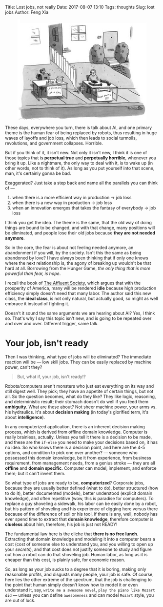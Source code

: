 Title: Lost jobs, not really
Date: 2017-08-07 13:10
Tags: thoughts
Slug: lost jobs
Author: Feng Xia

<figure class="col l6 m6 s12">
  <img src="/images/robot%20replace%20human.jpg"/>
</figure>

These days, everywhere you turn, there is talk about AI, and one
primary theme is the human fear of being replaced by robots, thus
resulting in huge waves of layoffs and job loss, which then leads to
social turmoils, revolutions, and government collapses. Horrible.

But if you think of it, it isn't new. Not only it isn't new, I think
it is one of those topics that is **perpetual true** and **perpetually
horrible**, whenever you bring it up. Like a nightmare, the only way
to deal with it, is to wake up (in other words, not to think of
it). As long as you put yourself into that scene, man, it's certainly
gonna be bad.

Exaggerated? Just take a step back and name all the parallels you can
think of &mdash; 

1. when there is a more efficient way in production &rarr; job loss
2. when there is a new way in production &rarr; job loss
3. when an innovation emerges that takes the fantasy of everybody
   &rarr; job loss

I think you get the idea. The theme is the same, that the old way of
doing things are bound to be changed, and with that change, many
positions will be eliminated, and people lose their old jobs because
**they are not needed anymore**.

So in the core, the fear is about not feeling needed anymore, an
abandonment if you will, by the society. Isn't this the same as being
abandoned by love? I have always been thinking that if only one knows
where the next relationship is, the agony of breaking up wouldn't be
that hard at all. Borrowing from the Hunger Game, _the only thing that
is more powerful than fear, is hope_.

I recall the book of [The Affluent Society][1], which argues that with
the prosperity of America, many will be rendered **idle** because high
production efficiency simply doesn't need that many labor. The author
said this new class, the **ideal class**, is not only natural, but
actually good, so might as well embrace it instead of fighting it.

[1]: https://www.amazon.com/Affluent-Society-John-Kenneth-Galbraith/dp/0395925002

Doesn't it sound the same arguments we are hearing about AI? Yes, I
think so. That's why I say this topic isn't new, and is going to be
repeated over and over and over. Different trigger, same talk.

# Your job, isn't ready

Then I was thinking, what type of jobs will be eliminated? The
immediate reaction will be &mdash; low skill jobs. They can be easily
replaced by machine power, can't they? 

> But, what if, your job, isn't ready!?

Robots/computers aren't monsters who just eat everything on its way
and still digest well. They pick; they have an appetite of certain
things, but not all.  So the question becomes, what do they like?
They like logic, reasoning, and deterministic result; their stomach
doesn't do well if you feed them **ambiguity**. What are these about?
Not sheer machine power, your arms vs. his hydraulics. It's about
**decision making** (in today's glorified term, it's about **intelligence**).

In any computerized application, there is an
inherent decision making process, which is derived from offline domain
knowledge. Computer is really brainless, actually. Unless you tell it
there is a decision to be made, and these are the `if-else` you need
to make your decisions based on, it has no idea. So who knows there is
a decision point, and here are the 4-5 options, and condition to pick
one over another? &mdash; someone who possessed this domain
knowledge, be it from experience, from business requirement, from
management needs, from a genius stroke &mdash; they are all
**offline** and **domain specific**. <span class="myhighlight">
Computer can model, implement,
and enforce them; but it can't invent them</span>.

So what type of jobs are ready to be, **computerized**? Corporate
jobs, because they are usually better defined (what to do), better
structured (how to do it), better documented (models), better
understood (explicit domain knowledge), and often repetitive (wow, 
this is paradise for computers). To replace a guy shoveling a
sidewalk, his labor can be easily done by a robot, but his pattern of
shoveling and his experience of digging here versus there because of
the difference of soil or his tool, if there is any, well, 
nobody has ever spend time
to extract that **domain knowledge**, therefore computer is
**clueless** about him, therefore, his job is just not READY!

The fundamental law here is the cliche that **there is no free
lunch**. Extracting that domain knowledge and modeling it into a
computer bears a cost (cost of someone else to understand you, and you
willing to open up your _secrets_), and that cost does not justify
someone to study and figure out how a robot can do that shoveling
job. Human labor, as long as it is cheaper than this cost, is plainly
safe, for economic reason.

So, as long as your job sucks to a degree that it is boring, making
only reasonable profits, and disgusts many people, your job is safe.
Of course, here lies the other extreme of the spectrum, that the job
is challenging to the point that human simply doesn't know how to
model it or even understand it, say, `write me a awesome novel`,
`play the piano like Mozart did` &mdash; unless you can define
`awesomeness` and can model `Mozart` style, you are out of luck.

